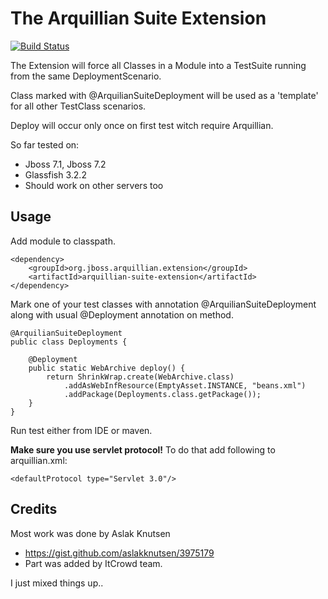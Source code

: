 The Arquillian Suite Extension
==================================

[![Build Status](https://travis-ci.org/ingwarsw/arquillian-suite-extension.png)](https://travis-ci.org/ingwarsw/arquillian-suite-extension)


The Extension will force all Classes in a Module into a TestSuite running from the same DeploymentScenario.

Class marked with @ArquilianSuiteDeployment will be used as a 'template' for all other TestClass scenarios.

Deploy will occur only once on first test witch require Arquillian.

So far tested on:
- Jboss 7.1, Jboss 7.2
- Glassfish 3.2.2
- Should work on other servers too

Usage
-----

Add module to classpath.

    <dependency>
        <groupId>org.jboss.arquillian.extension</groupId>
        <artifactId>arquillian-suite-extension</artifactId>
    </dependency>

Mark one of your test classes with annotation @ArquilianSuiteDeployment along with usual @Deployment annotation on method.

    @ArquilianSuiteDeployment
    public class Deployments {

        @Deployment
        public static WebArchive deploy() {
            return ShrinkWrap.create(WebArchive.class)
                .addAsWebInfResource(EmptyAsset.INSTANCE, "beans.xml")
                .addPackage(Deployments.class.getPackage());
        }
    }

Run test either from IDE or maven.

**Make sure you use servlet protocol!** To do that add following to arquillian.xml:

    <defaultProtocol type="Servlet 3.0"/>

Credits
-------

Most work was done by Aslak Knutsen
- https://gist.github.com/aslakknutsen/3975179
- Part was added by ItCrowd team.

I just mixed things up..
